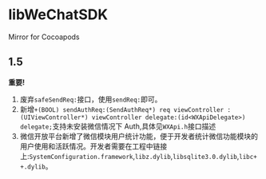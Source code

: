 # libWeChatSDK

Mirror for Cocoapods

## 1.5

**重要!**

1. 废弃`safeSendReq:`接口，使用`sendReq:`即可。
2. 新增`+(BOOL) sendAuthReq:(SendAuthReq*) req viewController : (UIViewController*) viewController delegate:(id<WXApiDelegate>) delegate;`支持未安装微信情况下 Auth,具体见`WXApi.h`接口描述
3. 微信开放平台新增了微信模块用户统计功能，便于开发者统计微信功能模块的用户使用和活跃情况。开发者需要在工程中链接上:`SystemConfiguration.framework`,`libz.dylib`,`libsqlite3.0.dylib`,`libc++.dylib`。
